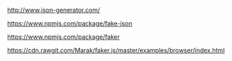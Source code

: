 http://www.json-generator.com/

https://www.npmjs.com/package/fake-json

https://www.npmjs.com/package/faker

https://cdn.rawgit.com/Marak/faker.js/master/examples/browser/index.html
